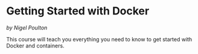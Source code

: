# Getting Started with Docker
*by Nigel Poulton*

This course will teach you everything you need to know to get started with Docker and containers.
